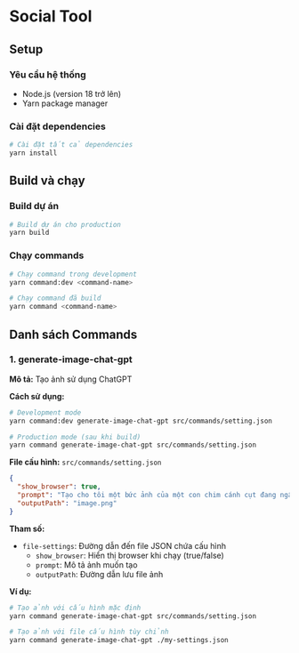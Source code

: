 # Social Tool

## Setup

### Yêu cầu hệ thống

- Node.js (version 18 trở lên)
- Yarn package manager

### Cài đặt dependencies

```bash
# Cài đặt tất cả dependencies
yarn install
```

## Build và chạy

### Build dự án

```bash
# Build dự án cho production
yarn build
```

### Chạy commands

```bash
# Chạy command trong development
yarn command:dev <command-name>

# Chạy command đã build
yarn command <command-name>
```

## Danh sách Commands

### 1. generate-image-chat-gpt

**Mô tả:** Tạo ảnh sử dụng ChatGPT

**Cách sử dụng:**

```bash
# Development mode
yarn command:dev generate-image-chat-gpt src/commands/setting.json

# Production mode (sau khi build)
yarn command generate-image-chat-gpt src/commands/setting.json
```

**File cấu hình:** `src/commands/setting.json`

```json
{
  "show_browser": true,
  "prompt": "Tạo cho tôi một bức ảnh của một con chim cánh cụt đang ngậm một cái bánh mì",
  "outputPath": "image.png"
}
```

**Tham số:**

- `file-settings`: Đường dẫn đến file JSON chứa cấu hình
  - `show_browser`: Hiển thị browser khi chạy (true/false)
  - `prompt`: Mô tả ảnh muốn tạo
  - `outputPath`: Đường dẫn lưu file ảnh

**Ví dụ:**

```bash
# Tạo ảnh với cấu hình mặc định
yarn command generate-image-chat-gpt src/commands/setting.json

# Tạo ảnh với file cấu hình tùy chỉnh
yarn command generate-image-chat-gpt ./my-settings.json
```
